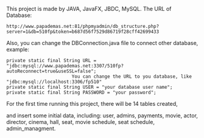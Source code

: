 This project is made by JAVA, JavaFX, JBDC, MySQL.
The URL of Database:

    http://www.papademas.net:81/phpmyadmin/db_structure.php?server=1&db=510fp&token=b687d56f7529d86719f28cff42699433
    
Also, you can change the DBConnection.java file to connect other database, example:

    private static final String URL = "jdbc:mysql://www.papademas.net:3307/510fp?autoReconnect=true&useSSL=false";
                            You can change the URL to you database, like "jdbc:mysql://localhost:3306/fp510"
    private static final String USER = "your database user name";
    private static final String PASSWORD = "your password";

For the first time running this project, there will be 14 tables created,

and insert some initial data, including: user, admins, payments, movie, actor, director, cinema, hall, seat, movie schedule, seat schedule, admin_managment.


